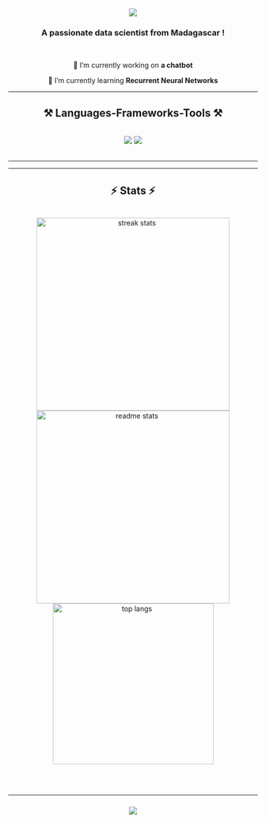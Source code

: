 <h1 align="center">
    <img src="https://readme-typing-svg.herokuapp.com/?font=Righteous&size=35&center=true&vCenter=true&width=500&height=70&duration=4000&lines=ANDRIAMBOLOLOHASINA;+Yvan+Faideau;" />
</h1>

<h3 align="center">A passionate data scientist from Madagascar !</h3>

<br/>

<div align="center">
 
 🔭 I’m currently working on **a chatbot**
 
 🌱 I’m currently learning **Recurrent Neural Networks**

 </div>
 
 <hr/>
 
<h2 align="center">⚒️ Languages-Frameworks-Tools ⚒️</h2>
<br/>
<div align="center">
    <img src="https://skillicons.dev/icons?i=bootstrap,html,css,vscode,github,git" />
    <img src="https://skillicons.dev/icons?i=python,javascript,c,java,mysql,django" /><br>
</div>

<br/>
<hr/>
<hr/>

<h2 align="center">⚡ Stats ⚡</h2>
<br>
<div align=center>
  <img width=390 src="https://camo.githubusercontent.com/326471204545943aa1e0b9e13b4f0d05b4520e717c627eaaac97a84790e5061a/68747470733a2f2f73747265616b2d73746174732e64656d6f6c61622e636f6d2f3f757365723d5976616e46616926636f756e745f707269766174653d74727565267468656d653d726561637426626f726465725f7261646975733d3130" alt="streak stats"/>
  <img width=390 src="https://github-readme-stats.vercel.app/api?username=YvanFai&count_private=true&show_icons=true&theme=react&border_radius=10" alt="readme stats" />
  <br/>
  <img width=325 align="center" src="https://github-readme-stats.vercel.app/api/top-langs/?username=YvanFai&hide=HTML&langs_count=8&layout=compact&theme=react&border_radius=10&size_weight=0.5&count_weight=0.5&exclude_repo=github-readme-stats" alt="top langs" />
</div>

<br/><br/>
<hr/>

<h3 align="center">
    <img src="https://readme-typing-svg.herokuapp.com/?font=Righteous&size=25&center=true&vCenter=true&width=500&height=70&duration=4000&lines=Thanks+for+visiting!+✌️;I'm+always+down+to+collab+:)">
</h3>

<br/>
